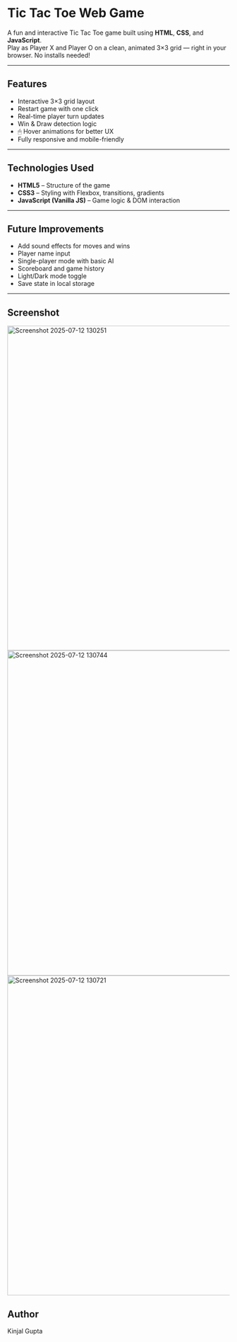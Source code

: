 # Tic Tac Toe Web Game

A fun and interactive Tic Tac Toe game built using **HTML**, **CSS**, and **JavaScript**.  
Play as Player X and Player O on a clean, animated 3×3 grid — right in your browser. No installs needed!

---

## Features

-  Interactive 3×3 grid layout  
-  Restart game with one click  
-  Real-time player turn updates  
-  Win & Draw detection logic  
- 🖱 Hover animations for better UX  
-  Fully responsive and mobile-friendly  

---

## Technologies Used

- **HTML5** – Structure of the game  
- **CSS3** – Styling with Flexbox, transitions, gradients  
- **JavaScript (Vanilla JS)** – Game logic & DOM interaction  

---

##  Future Improvements

-  Add sound effects for moves and wins  
-  Player name input  
-  Single-player mode with basic AI  
-  Scoreboard and game history  
-  Light/Dark mode toggle  
-  Save state in local storage  

---

##  Screenshot

<img width="1363" height="734" alt="Screenshot 2025-07-12 130251" src="https://github.com/user-attachments/assets/a08be699-6c43-46bf-804d-19d5bacf5805" />
<img width="1360" height="735" alt="Screenshot 2025-07-12 130744" src="https://github.com/user-attachments/assets/6c7d919a-a35f-451d-b3b0-8c028379b5c9" />
<img width="1361" height="723" alt="Screenshot 2025-07-12 130721" src="https://github.com/user-attachments/assets/7fac7bba-4711-45b6-8eb7-9af9121fcbf0" />

## Author

Kinjal Gupta

